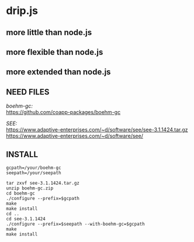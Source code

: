 # drip.js

## more little than node.js
## more flexible than node.js
## more extended than node.js


## NEED FILES 

*boehm-gc:* </br>
https://github.com/coapp-packages/boehm-gc </br>

*SEE:* </br>
https://www.adaptive-enterprises.com/~d/software/see/see-3.1.1424.tar.gz </br>
https://www.adaptive-enterprises.com/~d/software/see/

## INSTALL

```
gcpath=/your/boehm-gc
seepath=/your/seepath

tar zxvf see-3.1.1424.tar.gz
unzip boehm-gc.zip
cd boehm-gc
./configure --prefix=$gcpath
make
make install
cd ..
cd see-3.1.1424
./configure --prefix=$seepath --with-boehm-gc=$gcpath
make 
make install
```
